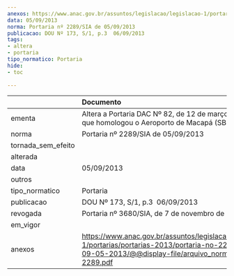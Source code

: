 ```yaml
---
anexos: https://www.anac.gov.br/assuntos/legislacao/legislacao-1/portarias/portarias-2013/portaria-no-2289-sia-de-09-05-2013/@@display-file/arquivo_norma/PA2013-2289.pdf
data: 05/09/2013
norma: Portaria nº 2289/SIA de 05/09/2013
publicacao: DOU Nº 173, S/1, p.3  06/09/2013
tags:
- altera
- portaria
tipo_normatico: Portaria
hide: 
- toc 
 
---
```


|                    | Documento                                                                                                                                                         |
|:-------------------|:------------------------------------------------------------------------------------------------------------------------------------------------------------------|
| ementa             | Altera a Portaria DAC Nº 82, de 12 de março de 1962, que homologou o Aeroporto de Macapá (SBMQ).                                                                  |
| norma              | Portaria nº 2289/SIA de 05/09/2013                                                                                                                                |
| tornada_sem_efeito |                                                                                                                                                                   |
| alterada           |                                                                                                                                                                   |
| data               | 05/09/2013                                                                                                                                                        |
| outros             |                                                                                                                                                                   |
| tipo_normatico     | Portaria                                                                                                                                                          |
| publicacao         | DOU Nº 173, S/1, p.3  06/09/2013                                                                                                                                  |
| revogada           | Portaria nº 3680/SIA, de 7 de novembro de 2017.                                                                                                                   |
| em_vigor           |                                                                                                                                                                   |
| anexos             | https://www.anac.gov.br/assuntos/legislacao/legislacao-1/portarias/portarias-2013/portaria-no-2289-sia-de-09-05-2013/@@display-file/arquivo_norma/PA2013-2289.pdf |